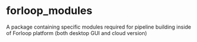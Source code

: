 # forloop_modules

A package containing specific modules required for pipeline building inside of Forloop platform (both desktop GUI and cloud version)
